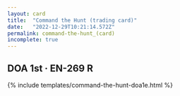 ```yaml
---
layout: card
title:  "Command the Hunt (trading card)"
date:   "2022-12-29T10:21:14.572Z"
permalink: command-the-hunt_(card)
incomplete: true
---
```


## DOA 1st &middot; EN-269 R

{% include templates/command-the-hunt-doa1e.html %}

